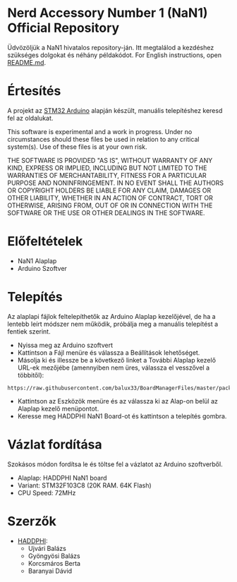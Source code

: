 # Nerd Accessory Number 1 (NaN1) Official Repository
Üdvözöljük a NaN1 hivatalos repository-ján. Itt megtalálod a kezdéshez szükséges dolgokat és néhány példakódot.
For English instructions, open [README.md](README.md).

# Értesítés
A projekt az [STM32 Arduino](https://github.com/rogerclarkmelbourne/Arduino_STM32) alapján készült, manuális telepítéshez keresd fel az oldalukat.

This software is experimental and a work in progress. Under no circumstances should these files be used in relation to any critical system(s). Use of these files is at your own risk.

THE SOFTWARE IS PROVIDED "AS IS", WITHOUT WARRANTY OF ANY KIND, EXPRESS OR IMPLIED, INCLUDING BUT NOT LIMITED TO THE WARRANTIES OF MERCHANTABILITY, FITNESS FOR A PARTICULAR PURPOSE AND NONINFRINGEMENT. IN NO EVENT SHALL THE AUTHORS OR COPYRIGHT HOLDERS BE LIABLE FOR ANY CLAIM, DAMAGES OR OTHER LIABILITY, WHETHER IN AN ACTION OF CONTRACT, TORT OR OTHERWISE, ARISING FROM, OUT OF OR IN CONNECTION WITH THE SOFTWARE OR THE USE OR OTHER DEALINGS IN THE SOFTWARE.

# Előfeltételek
* NaN1 Alaplap
* Arduino Szoftver

# Telepítés
Az alaplapi fájlok feltelepíthetők az Arduino Alaplap kezelőjével, de ha a lentebb leírt módszer nem működik, próbálja meg a manuális telepítést a fentiek szerint.

* Nyissa meg az Arduino szoftvert
* Kattintson a Fájl menüre és válassza a Beállítások lehetőséget.
* Másolja ki és illessze be a következő linket a További Alaplap kezelő URL-ek mezőjébe (amennyiben nem üres, válassza el vesszővel a többitől):
```
https://raw.githubusercontent.com/balux33/BoardManagerFiles/master/package_Arduino_STM32_balux33_index.json
```
* Kattintson az Eszközök menüre és az válassza ki az Alap-on belül az Alaplap kezelő menüpontot.
* Keresse meg HADDPHI NaN1 Board-ot és kattintson a telepítés gombra.

# Vázlat fordítása
Szokásos módon fordítsa le és töltse fel a vázlatot az Arduino szoftverből.

* Alaplap: HADDPHI NaN1 board
* Variant: STM32F103C8 (20K RAM. 64K Flash)
* CPU Speed: 72MHz

# Szerzők
* [HADDPHI](https://www.facebook.com/haddphi.de.3):
  - Ujvári Balázs
  - Gyöngyösi Balázs
  - Korcsmáros Berta
  - Baranyai Dávid
